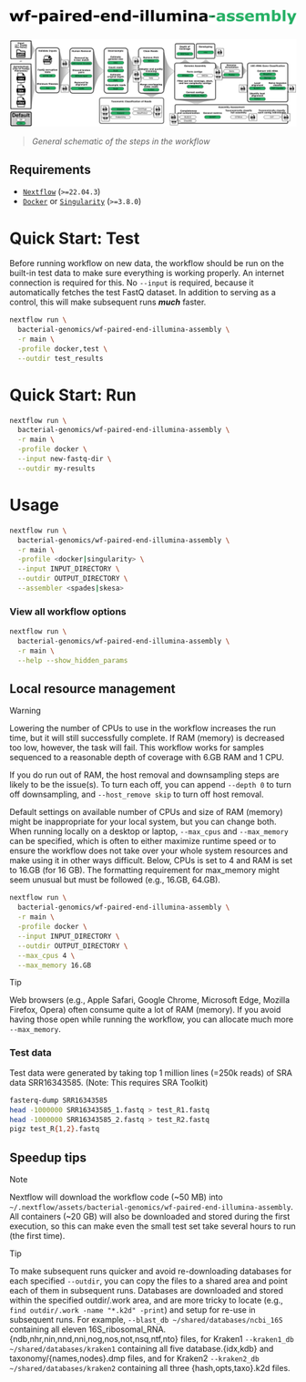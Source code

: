 <h1>
  <picture>
    <source media="(prefers-color-scheme: dark)" srcset="images/wf-paired-end-illumina-assembly_logo_dark.png">
    <img alt="bacterial-genomics/wf-paired-end-illumina-assembly" src="images/wf-paired-end-illumina-assembly_logo_light.png">
  </picture>
</h1>

![workflow](images/wf-paired-end-illumina-assembly_workflow.png)

> _General schematic of the steps in the workflow_

## Requirements

- [`Nextflow`](https://www.nextflow.io/docs/latest/getstarted.html#installation) (`>=22.04.3`)
- [`Docker`](https://docs.docker.com/engine/installation/) or [`Singularity`](https://www.sylabs.io/guides/3.0/user-guide/) (`>=3.8.0`)

# Quick Start: Test

Before running workflow on new data, the workflow should be run on the built-in test data to make sure everything is working properly. An internet connection is required for this. No `--input` is required, because it automatically fetches the test FastQ dataset. In addition to serving as a control, this will make subsequent runs _**much**_ faster.

```bash
nextflow run \
  bacterial-genomics/wf-paired-end-illumina-assembly \
  -r main \
  -profile docker,test \
  --outdir test_results
```

# Quick Start: Run

```bash
nextflow run \
  bacterial-genomics/wf-paired-end-illumina-assembly \
  -r main \
  -profile docker \
  --input new-fastq-dir \
  --outdir my-results
```

# Usage

```bash
nextflow run \
  bacterial-genomics/wf-paired-end-illumina-assembly \
  -r main \
  -profile <docker|singularity> \
  --input INPUT_DIRECTORY \
  --outdir OUTPUT_DIRECTORY \
  --assembler <spades|skesa>
```

### View all workflow options

```bash
nextflow run \
  bacterial-genomics/wf-paired-end-illumina-assembly \
  -r main \
  --help --show_hidden_params
```

## Local resource management

> [!WARNING]
> Lowering the number of CPUs to use in the workflow increases the run time, but it will still successfully complete. If RAM (memory) is decreased too low, however, the task will fail. This workflow works for samples sequenced to a reasonable depth of coverage with 6.GB RAM and 1 CPU.
>
> If you do run out of RAM, the host removal and downsampling steps are likely to be the issue(s). To turn each off, you can append `--depth 0` to turn off downsampling, and `--host_remove skip` to turn off host removal.

Default settings on available number of CPUs and size of RAM (memory) might be inappropriate for your local system, but you can change both. When running locally on a desktop or laptop, `--max_cpus` and `--max_memory` can be specified, which is often to either maximize runtime speed or to ensure the workflow does not take over your whole system resources and make using it in other ways difficult. Below, CPUs is set to 4 and RAM is set to 16.GB (for 16 GB). The formatting requirement for max_memory might seem unusual but must be followed (e.g., 16.GB, 64.GB).

```bash
nextflow run \
  bacterial-genomics/wf-paired-end-illumina-assembly \
  -r main \
  -profile docker \
  --input INPUT_DIRECTORY \
  --outdir OUTPUT_DIRECTORY \
  --max_cpus 4 \
  --max_memory 16.GB
```

> [!TIP]
> Web browsers (e.g., Apple Safari, Google Chrome, Microsoft Edge, Mozilla Firefox, Opera) often consume quite a lot of RAM (memory). If you avoid having those open while running the workflow, you can allocate much more `--max_memory`.

### Test data

Test data were generated by taking top 1 million lines (=250k reads) of SRA data SRR16343585. (Note: This requires SRA Toolkit)

```bash
fasterq-dump SRR16343585
head -1000000 SRR16343585_1.fastq > test_R1.fastq
head -1000000 SRR16343585_2.fastq > test_R2.fastq
pigz test_R{1,2}.fastq
```

## Speedup tips

> [!NOTE]
> Nextflow will download the workflow code (~50 MB) into `~/.nextflow/assets/bacterial-genomics/wf-paired-end-illumina-assembly`. All containers (~20 GB) will also be downloaded and stored during the first execution, so this can make even the small test set take several hours to run (the first time).

> [!TIP]
> To make subsequent runs quicker and avoid re-downloading databases for each specified `--outdir`, you can copy the files to a shared area and point each of them in subsequent runs. Databases are downloaded and stored within the specified outdir/.work area, and are more tricky to locate (e.g., `find outdir/.work -name "*.k2d" -print`) and setup for re-use in subsequent runs.
> For example, `--blast_db ~/shared/databases/ncbi_16S` containing all eleven 16S_ribosomal_RNA.{ndb,nhr,nin,nnd,nni,nog,nos,not,nsq,ntf,nto} files, for Kraken1 `--kraken1_db ~/shared/databases/kraken1` containing all five database.{idx,kdb} and taxonomy/{names,nodes}.dmp files, and for Kraken2 `--kraken2_db ~/shared/databases/kraken2` containing all three {hash,opts,taxo}.k2d files.
